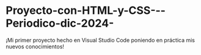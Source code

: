 # Proyecto-con-HTML-y-CSS---Periodico-dic-2024-
¡Mi primer proyecto hecho en Visual Studio Code poniendo en práctica mis nuevos conocimientos!
